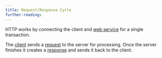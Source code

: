 ```yaml
---
title: Request/Response Cycle
further-reading:
---
```



HTTP works by connecting the client and [web service](/web-service-or-web-api) for a single
transaction.

The [client](/client-server-model) sends a [request](/request) to the server for
processing. Once the server finishes it creates a [response](/response) and
sends it back to the client.

